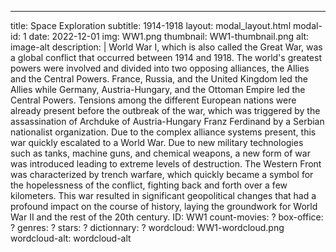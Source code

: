 ---
title: Space Exploration
subtitle: 1914-1918
layout: modal_layout.html
modal-id: 1
date: 2022-12-01
img: WW1.png
thumbnail: WW1-thumbnail.png
alt: image-alt
description: |
  World War I, which is also called the Great War, was a global conflict that occurred between 1914 and 1918. The world's greatest powers were involved and divided into two opposing alliances, the Allies and the Central Powers. France, Russia, and the United Kingdom led the Allies while Germany, Austria-Hungary, and the Ottoman Empire led the Central Powers. Tensions among the different European nations were already present before the outbreak of the war, which was triggered by the assassination of Archduke of Austria-Hungary Franz Ferdinand by a Serbian nationalist organization. Due to the complex alliance systems present, this war quickly escalated to a World War. Due to new military technologies such as tanks, machine guns, and chemical weapons, a new form of war was introduced leading to extreme levels of destruction. The Western Front was characterized by trench warfare, which quickly became a symbol for the hopelessness of the conflict, fighting back and forth over a few kilometers. This war resulted in significant geopolitical changes that had a profound impact on the course of history, laying the groundwork for World War II and the rest of the 20th century.
ID: WW1
count-movies: ?
box-office: ?
genres: ?
stars: ?
dictionnary: ?
wordcloud: WW1-wordcloud.png
wordcloud-alt: wordcloud-alt
